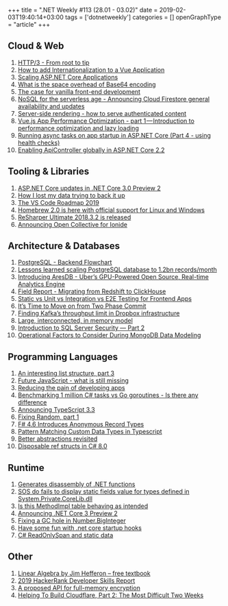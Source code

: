 +++
title = ".NET Weekly #113 (28.01 - 03.02)"
date = 2019-02-03T19:40:14+03:00
tags = ['dotnetweekly']
categories = []
openGraphType = "article"
+++

## Cloud & Web

1. [HTTP/3 - From root to tip](https://blog.cloudflare.com/http-3-from-root-to-tip/)
1. [How to add Internationalization to a Vue Application](https://medium.freecodecamp.org/how-to-add-internationalization-to-a-vue-application-d9cfdcabb03b)
1. [Scaling ASP.NET Core Applications](https://speakerdeck.com/davidfowl/scaling-asp-dot-net-core-applications)
1. [What is the space overhead of Base64 encoding](https://lemire.me/blog/2019/01/30/what-is-the-space-overhead-of-base64-encoding/)
1. [The case for vanilla front-end development](https://pushdata.io/blog/1)
1. [NoSQL for the serverless age - Announcing Cloud Firestore general availability and updates](https://cloud.google.com/blog/products/databases/announcing-cloud-firestore-general-availability-and-updates)
1. [Server-side rendering - how to serve authenticated content](https://blog.bugsnag.com/server-side-rendering-and-authenticated-content/)
1. [Vue.js App Performance Optimization - part 1 — Introduction to performance optimization and lazy loading](https://itnext.io/vue-js-app-performance-optimization-part-1-introduction-to-performance-optimization-and-lazy-29e4ff101019)
1. [Running async tasks on app startup in ASP.NET Core (Part 4 - using health checks)](https://andrewlock.net/running-async-tasks-on-app-startup-in-asp-net-core-part-4-using-health-checks/)
1. [Enabling ApiController globally in ASP.NET Core 2.2](https://www.strathweb.com/2019/01/enabling-apicontroller-globally-in-asp-net-core-2-2/)

<!--more-->

## Tooling & Libraries

1. [ASP.NET Core updates in .NET Core 3.0 Preview 2](https://blogs.msdn.microsoft.com/webdev/2019/01/29/aspnet-core-3-preview-2/)
1. [How I lost my data trying to back it up](https://hamy.io/post/0010/how-i-lost-my-data-trying-to-back-it-up/)
1. [The VS Code Roadmap 2019](https://github.com/Microsoft/vscode/wiki/Roadmap)
1. [Homebrew 2.0 is here with official support for Linux and Windows](https://brew.sh/2019/02/02/homebrew-2.0.0/)
1. [ReSharper Ultimate 2018.3.2 is released](https://blog.jetbrains.com/dotnet/2019/01/30/resharper-ultimate-2018-3-2-released/)
1. [Announcing Open Collective for Ionide](https://medium.com/@k_cieslak/announcing-open-collective-for-ionide-ba3e38a0b073)

## Architecture & Databases

1. [PostgreSQL - Backend Flowchart](https://www.postgresql.org/developer/backend/)
1. [Lessons learned scaling PostgreSQL database to 1.2bn records/month](https://medium.com/@gajus/lessons-learned-scaling-postgresql-database-to-1-2bn-records-month-edc5449b3067)
1. [Introducing AresDB - Uber’s GPU-Powered Open Source, Real-time Analytics Engine](https://eng.uber.com/aresdb/)
1. [Field Report - Migrating from Redshift to ClickHouse](https://www.altinity.com/blog/migrating-from-redshift-to-clickhouse)
1. [Static vs Unit vs Integration vs E2E Testing for Frontend Apps](https://blog.kentcdodds.com/static-vs-unit-vs-integration-vs-e2e-testing-for-frontend-apps-ec4eb7e855d1)
1. [It’s Time to Move on from Two Phase Commit](http://dbmsmusings.blogspot.com/2019/01/its-time-to-move-on-from-two-phase.html)
1. [Finding Kafka’s throughput limit in Dropbox infrastructure](https://blogs.dropbox.com/tech/2019/01/finding-kafkas-throughput-limit-in-dropbox-infrastructure/)
1. [Large, interconnected, in memory model](https://ayende.com/blog/186050-A/large-interconnected-in-memory-model)
1. [Introduction to SQL Server Security — Part 2](https://www.red-gate.com/simple-talk/sysadmin/data-protection-and-privacy/introduction-to-sql-server-security-part-2/)
1. [Operational Factors to Consider During MongoDB Data Modeling](https://severalnines.com/blog/operational-factors-consider-during-mongodb-data-modeling)

## Programming Languages

1. [An interesting list structure, part 3](https://ericlippert.com/2019/01/28/an-interesting-list-structure-part-3/)
1. [Future JavaScript - what is still missing](http://2ality.com/2019/01/future-js.html)
1. [Reducing the pain of developing apps](https://blog.usejournal.com/reducing-the-pain-of-developing-apps-cd10b2e6a83c)
1. [Benchmarking 1 million C# tasks vs Go goroutines - Is there any difference](https://medium.com/@karl.pickett/benchmarking-a-toy-c-task-vs-a-go-goroutine-is-there-any-difference-248f73f7f7b7)
1. [Announcing TypeScript 3.3](https://blogs.msdn.microsoft.com/typescript/2019/01/31/announcing-typescript-3-3/)
1. [Fixing Random, part 1](https://ericlippert.com/2019/01/31/fixing-random-part-1/)
1. [F# 4.6 Introduces Anonymous Record Types](https://www.infoq.com/news/2019/01/fsharp-4.6-preview)
1. [Pattern Matching Custom Data Types in Typescript](https://blog.parametricstudios.com/posts/pattern-matching-custom-data-types/)
1. [Better abstractions revisited](http://blog.ploeh.dk/2019/01/28/better-abstractions-revisited/)
1. [Disposable ref structs in C# 8.0](http://tooslowexception.com/disposable-ref-structs-in-c-8-0/)

## Runtime

1. [Generates disassembly of .NET functions](https://wojciechnagorski.com/2019/01/generates-disassembly-of-.net-functions/)
1. [SOS do fails to display static fields value for types defined in System.Private.CoreLib.dll](https://github.com/dotnet/coreclr/issues/22248)
1. [Is this MethodImpl table behaving as intended](https://github.com/dotnet/coreclr/issues/22165)
1. [Announcing .NET Core 3 Preview 2](https://blogs.msdn.microsoft.com/dotnet/2019/01/29/announcing-net-core-3-preview-2/)
1. [Fixing a GC hole in Number.BigInteger](https://github.com/dotnet/coreclr/pull/22334)
1. [Have some fun with .net core startup hooks](https://medium.com/@kevingosse/c-have-some-fun-with-net-core-startup-hooks-498b9ad001e1)
1. [C# ReadOnlySpan and static data](https://vcsjones.com/2019/02/01/csharp-readonly-span-bytes-static/)

## Other

1. [Linear Algebra by Jim Hefferon – free textbook](http://joshua.smcvt.edu/linearalgebra/)
1. [2019 HackerRank Developer Skills Report](https://research.hackerrank.com/developer-skills/2019)
1. [A proposed API for full-memory encryption](https://lwn.net/Articles/776688/)
1. [Helping To Build Cloudflare, Part 2: The Most Difficult Two Weeks](https://blog.cloudflare.com/helping-to-build-cloudflare-part-2/)
